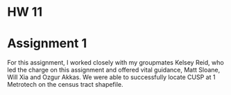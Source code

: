 # HW 11

# Assignment 1
For this assignment, I worked closely with my groupmates Kelsey Reid, who led the charge on this assignment and offered vital guidance, Matt Sloane, Will Xia and Ozgur Akkas. We were able to successfully locate CUSP at 1 Metrotech on the census tract shapefile. 
